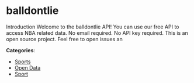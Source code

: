 # balldontlie


Introduction Welcome to the balldontlie API! You can use our free API to access NBA related data.  No email required.  No API key required. This is an open source project. Feel free to open issues an



**Categories**:
- [Sports](https://github.com/apis-list/apis-list#sports)
- [Open Data](https://github.com/apis-list/apis-list#open-data)
- [Sport](https://github.com/apis-list/apis-list#sport)






